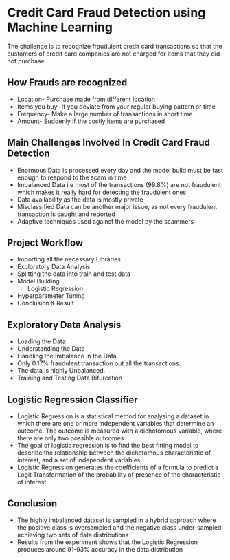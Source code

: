 # Credit Card Fraud Detection using Machine Learning
The challenge is to recognize fraudulent credit card transactions so that the customers of credit card companies are not charged for items that they did not purchase

## How Frauds are recognized
- Location- Purchase made from different location
- Items you buy- If you deviate from your regular buying pattern or time
- Frequency- Make a large number of transactions in short time
- Amount- Suddenly if the costly items are purchased

## Main Challenges Involved In Credit Card Fraud Detection

- Enormous Data is processed every day and the model build must be fast enough to respond to the scam in time
- Imbalanced Data i.e most of the transactions (99.8%) are not fraudulent which makes it really hard for detecting the fraudulent ones
- Data availability as the data is mostly private
- Misclassified Data can be another major issue, as not every fraudulent transaction is caught and reported
- Adaptive techniques used against the model by the scammers

## Project Workflow
- Importing all the necessary Libraries
- Exploratory Data Analysis
- Splitting the data into train and test data
- Model Building
  - Logistic Regression
- Hyperparameter Tuning
- Conclusion & Result

## Exploratory Data Analysis
- Loading the Data
- Understanding the Data
- Handling the Imbalance in the Data
 - Only 0.17% fraudulent transaction out all the transactions. 
 - The data is highly Unbalanced.
- Training and Testing Data Bifurcation

## Logistic Regression Classifier

- Logistic Regression is a statistical method for analysing a dataset in which there are one or more independent variables that determine an outcome. The outcome is measured with a dichotomous variable, where there are only two possible outcomes
- The goal of logistic regression is to find the best fitting model to describe the relationship between the dichotomous characteristic of interest, and a set of independent variables
- Logistic Regression generates the coefficients of a formula to predict a Logit Transformation of the probability of presence of the characteristic of interest

## Conclusion
- The highly imbalanced dataset is sampled in a hybrid approach where the positive class is oversampled and the negative class under-sampled, achieving two sets of data distributions
- Results from the experiment shows that the Logistic Regression produces around 91-93% accuracy in the data distribution
 



